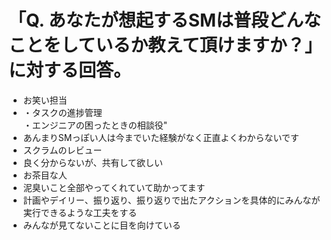 # 「Q. あなたが想起するSMは普段どんなことをしているか教えて頂けますか？」に対する回答。
* お笑い担当
* ・タスクの進捗管理
<br>・エンジニアの困ったときの相談役"
* あんまりSMっぽい人は今までいた経験がなく正直よくわからないです
* スクラムのレビュー
* 良く分からないが、共有して欲しい
* お茶目な人
* 泥臭いこと全部やってくれていて助かってます
* 計画やデイリー、振り返り、振り返りで出たアクションを具体的にみんなが実行できるような工夫をする
* みんなが見てないことに目を向けている